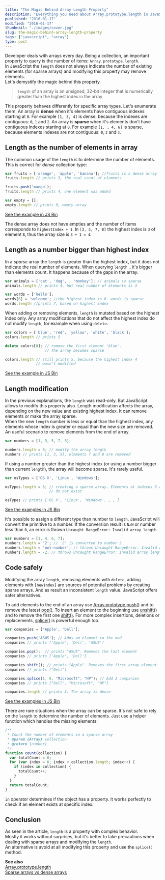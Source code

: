 ```yaml
---
title: "The Magic Behind Array Length Property"
description: "Everything you need about Array.prototype.length in JavaScript: how to correctly query, modify and avoid potential problems. Lots of code samples."
published: "2016-01-17"
modified: "2016-01-17"
thumbnail: "./images/cover.jpg"
slug: the-magic-behind-array-length-property
tags: ["javascript", "array"]
type: post
---
```


Developer deals with arrays every day. Being a collection, an important property to query is the number of items: `Array.prototype.length`.  
In JavaScript the `length` does not always indicate the number of existing elements (for sparse arrays) and modifying this property may remove elements.  
Let's demystify the magic behind this property.

> `length` of an array is an unsigned, 32-bit integer that is numerically greater than the highest index in the array.

This property behaves differently for specific array types. Let's enumerate them:
An array is **dense** when it's elements have contiguous indexes starting at `0`. For example `[1, 3, 4]` is dense, because the indexes are contiguous: `0`, `1` and `2`.
An array is **sparse** when it's elements don't have contiguous indexes starting at `0`. For example `[1, , 4, 6]` is sparse, because elements indexes are not contiguous: `0`, `2` and `3`.

## Length as the number of elements in array
The common usage of the `length` is to determine the number of elements. This is correct for *dense* collection type:

```javascript
var fruits = ['orange', 'apple', 'banana']; //fruits is a dense array
fruits.length // prints 3, the real count of elements

fruits.push('mango');
fruits.length // prints 4, one element was added

var empty = [];
empty.length // prints 0, empty array
```

[See the example in JS Bin](http://jsbin.com/rewopa/4/edit?js,console)

The dense array does not have empties and the number of items corresponds to `highestIndex + 1`. In `[3, 5, 7, 8]` the highest index is `3` of element `8`, thus the array size is `3 + 1 = 4`.

## Length as a number bigger than highest index
In a *sparse* array the `length` is greater than the highest index, but it does not indicate the real number of elements. When querying `length `, it's bigger than elements count. It happens because of the gaps in the array.

```javascript
var animals = ['cat', 'dog', , 'monkey']; // animals is sparse
animals.length // prints 4, but real number of elements is 3

var words = ['hello'];
words[6] = 'welcome'; //the highest index is 6. words is sparse
words.length //prints 7, based on highest index
```
When adding or removing elements, `length` is mutated based on the highest index only. Any array modifications that do not affect the highest index do not modify `length`, for example when using `delete`.

```javascript
var colors = ['blue', 'red', 'yellow', 'white', 'black'];
colors.length // prints 5

delete colors[0]; // remove the first element 'blue'. 
                  // The array becomes sparse

colors.length // still prints 5, because the highest index 4 
              // wasn't modified
```

[See the example in JS Bin](http://jsbin.com/fitamih/3/edit?js,console)

## Length modification
In the previous explanations, the `length` was read-only. But JavaScript allows to modify this property also.
Length modification affects the array, depending on the new value and existing highest index. It can remove elements or make the array sparse.  
When the new `length` number is less or equal than the highest index, any elements whose index is greater or equal than the new size are removed. An useful scenario to remove elements from the end of array.

```javascript
var numbers = [1, 3, 5, 7, 8];

numbers.length = 3; // modify the array length
numbers // prints [1, 3, 5], elements 7 and 8 are removed
```
If using a number greater than the highest index (or using a number bigger than current `length`), the array will become sparse. It's rarely useful.

```javascript
var osTypes = ['OS X', 'Linux', 'Windows'];

osTypes.length = 5; // creating a sparse array. Elements at indexes 3 and 4
                    // do not exist

osTypes // prints ['OS X', 'Linux', 'Windows', , , ]
```

[See the examples in JS Bin](http://jsbin.com/nazara/4/edit?js,console)

It's possible to assign a different type than number to `length`. JavaScript will convert the primitive to a number. If the conversion result is `NaN` or number less than `0`, an error is thrown `Uncaught RangeError: Invalid array length`.

```javascript
var numbers = [1, 4, 6, 7];
numbers.length = '2'; // '2' is converted to number 2
numbers.length = 'not-number'; // throws Uncaught RangeError: Invalid array length
numbers.length = -2; // throws Uncaught RangeError: Invalid array length
```

## Code safely
Modifying the array `length`, removing elements  with `delete`, adding elements with `[newIndex]` are sources of potential problems by creating sparse arrays. And as result an inconsistent `length` value. 
JavaScript offers safer alternatives.  

To add elements to the end of an array use [Array.prototype.push()](https://developer.mozilla.org/en/docs/Web/JavaScript/Reference/Global_Objects/Array/push) and to remove the latest [pop()](https://developer.mozilla.org/en/docs/Web/JavaScript/Reference/Global_Objects/Array/pop).
To insert an element to the beginning use [unshift()](https://developer.mozilla.org/en/docs/Web/JavaScript/Reference/Global_Objects/Array/unshift) and to remove the first one [shift()](https://developer.mozilla.org/en/docs/Web/JavaScript/Reference/Global_Objects/Array/shift).
For more complex insertions, deletions or replacements, [splice()](https://developer.mozilla.org/en/docs/Web/JavaScript/Reference/Global_Objects/Array/splice) is powerful enough too.

```javascript
var companies = ['Apple', 'Dell'];

companies.push('ASUS'); // Adds an element to the end
companies // prints ['Apple', 'Dell', 'ASUS']

companies.pop();  // prints "ASUS". Removes the last element
companies // prints ['Apple', 'Dell']

companies.shift(); // prints "Apple". Removes the first array element
companies // prints ["Dell"]

companies.splice(1, 0, "Microsoft", "HP"); // Add 2 companies
companies // prints ["Dell", "Microsoft", "HP"]

companies.length // prints 3. The array is dense 
```

[See the examples in JS Bin](http://jsbin.com/daxedey/2/edit?js,console)

There are rare situations when the array can be sparse. It's not safe to rely on the `length` to determine the number of elements. Just use a helper function which handles the missing elements:

```javascript
/**
 * Count the number of elements in a sparse array
 * @param {Array} collection
 * @return {number}
 */
function count(collection) {
  var totalCount = 0;
  for (var index = 0; index < collection.length; index++) {
    if (index in collection) {
      totalCount++;
    }
  }
  return totalCount;
}
```
`in` operator determines if the object has a property. It works perfectly to check if an element exists at specific index.

## Conclusion

As seen in the article, `length` is a property with complex behavior.  
Mostly it works without surprises, but it's better to take precautions when dealing with sparse arrays and modifying the `length`.  
An alternative is avoid at all modifying this property and use the `splice()` method.

**See also**  
[Array.prototype.length](https://developer.mozilla.org/en-US/docs/Web/JavaScript/Reference/Global_Objects/Array/length)  
[Sparse arrays vs dense arrays](http://www.2ality.com/2012/06/dense-arrays.html)